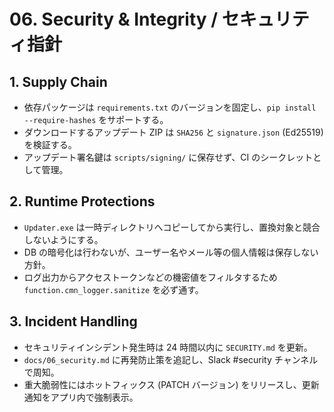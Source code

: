 # 06. Security & Integrity / セキュリティ指針

## 1. Supply Chain
- 依存パッケージは `requirements.txt` のバージョンを固定し、`pip install --require-hashes` をサポートする。
- ダウンロードするアップデート ZIP は `SHA256` と `signature.json` (Ed25519) を検証する。
- アップデート署名鍵は `scripts/signing/` に保存せず、CI のシークレットとして管理。

## 2. Runtime Protections
- `Updater.exe` は一時ディレクトリへコピーしてから実行し、置換対象と競合しないようにする。
- DB の暗号化は行わないが、ユーザー名やメール等の個人情報は保存しない方針。
- ログ出力からアクセストークンなどの機密値をフィルタするため `function.cmn_logger.sanitize` を必ず通す。

## 3. Incident Handling
- セキュリティインシデント発生時は 24 時間以内に `SECURITY.md` を更新。
- `docs/06_security.md` に再発防止策を追記し、Slack #security チャンネルで周知。
- 重大脆弱性にはホットフィックス (PATCH バージョン) をリリースし、更新通知をアプリ内で強制表示。
